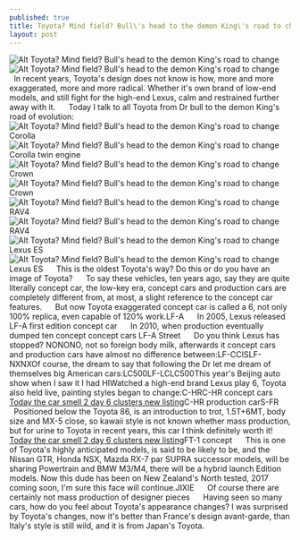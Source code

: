```yaml
---
published: true
title: Toyota? Mind field? Bull\'s head to the demon King\'s road to change
layout: post
---
```

![Alt Toyota? Mind field? Bull\'s head to the demon King\'s road to change](https://c2.staticflickr.com/6/5834/30648005191_469edc27c3_b.jpg)![Alt Toyota? Mind field? Bull\'s head to the demon King\'s road to change](https://c2.staticflickr.com/6/5441/30736330805_dd2dbfae0a_b.jpg)      In recent years, Toyota\'s design does not know is how, more and more exaggerated, more and more radical. Whether it\'s own brand of low-end models, and still fight for the high-end Lexus, calm and restrained further away with it.      Today I talk to all Toyota from Dr bull to the demon King\'s road of evolution:![Alt Toyota? Mind field? Bull\'s head to the demon King\'s road to change](https://c2.staticflickr.com/6/5613/30100889903_a04d768c86_b.jpg)Corolla![Alt Toyota? Mind field? Bull\'s head to the demon King\'s road to change](https://c2.staticflickr.com/6/5781/30100899333_390c462068_b.jpg)Corolla twin engine![Alt Toyota? Mind field? Bull\'s head to the demon King\'s road to change](https://c2.staticflickr.com/6/5804/30648030071_71a862b120_b.jpg)Crown![Alt Toyota? Mind field? Bull\'s head to the demon King\'s road to change](https://c2.staticflickr.com/6/5459/30736358535_a9fc1ce19d_b.jpg)Crown![Alt Toyota? Mind field? Bull\'s head to the demon King\'s road to change](https://c2.staticflickr.com/6/5828/30648042351_823401717c_b.jpg)RAV4![Alt Toyota? Mind field? Bull\'s head to the demon King\'s road to change](https://c2.staticflickr.com/6/5448/30619561002_46bd550930_b.jpg)RAV4![Alt Toyota? Mind field? Bull\'s head to the demon King\'s road to change](https://c2.staticflickr.com/6/5760/30435788560_26d493e4f4_b.jpg)Lexus ES![Alt Toyota? Mind field? Bull\'s head to the demon King\'s road to change](https://c2.staticflickr.com/6/5586/30100948653_6cb9a7d1a4_b.jpg)Lexus ES      This is the oldest Toyota\'s way? Do this or do you have an image of Toyota?      To say these vehicles, ten years ago, say they are quite literally concept car, the low-key era, concept cars and production cars are completely different from, at most, a slight reference to the concept car features.      But now Toyota exaggerated concept car is called a 6, not only 100% replica, even capable of 120% work.LF-A      In 2005, Lexus released LF-A first edition concept car      In 2010, when production eventually dumped ten concept concept cars LF-A Street      Do you think Lexus has stopped? NONONO, not so foreign body milk, afterwards it concept cars and production cars have almost no difference between:LF-CCISLF-NXNXOf course, the dream to say that following the Dr let me dream of themselves big American cars:LC500LF-LCLC500This year\'s Beijing auto show when I saw it I had HIWatched a high-end brand Lexus play 6, Toyota also held live, painting styles began to change:C-HRC-HR concept cars [Today the car smell 2 day 6 clusters new listing](http://www.evertiny.com/2016/10/07/today-the-car-smell-2-day-6-clusters-new-listing-the-corolla-accord-hybrid-version/)C-HR production carS-FR      Positioned below the Toyota 86, is an introduction to trot, 1.5T+6MT, body size and MX-5 close, so kawaii style is not known whether mass production, but for urine to Toyota in recent years, this car I think definitely worth it! [Today the car smell 2 day 6 clusters new listing](http://www.evertiny.com/2016/10/07/today-the-car-smell-2-day-6-clusters-new-listing-the-corolla-accord-hybrid-version/)FT-1 concept      This is one of Toyota\'s highly anticipated models, is said to be likely to be, and the Nissan GTR, Honda NSX, Mazda RX-7 par SUPRA successor models, will be sharing Powertrain and BMW M3/M4, there will be a hybrid launch Edition models. Now this dude has been on New Zealand\'s North tested, 2017 coming soon, I\'m sure this face will continue.JIXIE      Of course there are certainly not mass production of designer pieces      Having seen so many cars, how do you feel about Toyota\'s appearance changes? I was surprised by Toyota\'s changes, now it\'s better than France\'s design avant-garde, than Italy\'s style is still wild, and it is from Japan\'s Toyota.